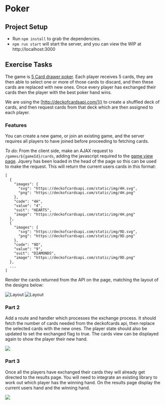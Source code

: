 # Poker

## Project Setup

- Run `npm install` to grab the dependencies.
- `npm run start` will start the server, and you can view the WIP at http://localhost:3000

## Exercise Tasks

The game is [5 Card drawer poker](https://en.wikipedia.org/wiki/Five-card_draw). Each player receives 5 cards, they are then able to select one or more of those cards to discard, and then these cards are replaced with new ones. Once every player has exchanged their cards then the player with the best poker hand wins.

We are using the [http://deckofcardsapi.com/]() to create a shuffled deck of cards, and then request cards from that deck which are then assigned to each player.

### Features

You can create a new game, or join an existing game, and the server requires all players to have joined before proceeding to fetching cards.

_To do:_ From the client side, make an AJAX request to ``/games/${gameId}/cards``, adding the javascript required to the [game view page](https://github.com/spacebetween/poker-dev-exercise/blob/master/src/views/game.ejs).  Jquery has been loaded in the head of the page so this can be used to make the request. This will return the current users cards in this format:
```
[
  {
    "images": {
      "svg": "https://deckofcardsapi.com/static/img/4H.svg",
      "png": "https://deckofcardsapi.com/static/img/4H.png"
    },
    "code": "4H",
    "value": "4",
    "suit": "HEARTS",
    "image": "https://deckofcardsapi.com/static/img/4H.png"
  },
  {
    "images": {
      "svg": "https://deckofcardsapi.com/static/img/9D.svg",
      "png": "https://deckofcardsapi.com/static/img/9D.png"
    },
    "code": "9D",
    "value": "9",
    "suit": "DIAMONDS",
    "image": "https://deckofcardsapi.com/static/img/9D.png"
  },
  ...
]
```

Render the cards returned from the API on the page, matching the layout of the designs below:

![Layout](https://imgur.com/t4e0HRo.png) ![Layout](https://imgur.com/GFJ2wMY.png)

### Part 2

Add a route and handler which processes the exchange process. It should fetch the number of cards needed from the deckofcards api, then replace the selected cards with the new ones. The player state should also be updated to set the exchanged flag to true. The cards view can be displayed again to show the player their new hand.

![](https://i.imgur.com/k07LPkc.png)

### Part 3

Once all the players have exchanged their cards they will already get directed to the results page. You will need to integrate an existing library to work out which player has the winning hand. On the results page display the current users hand and the winning hand.

![](https://i.imgur.com/Y2awNiQ.png)
